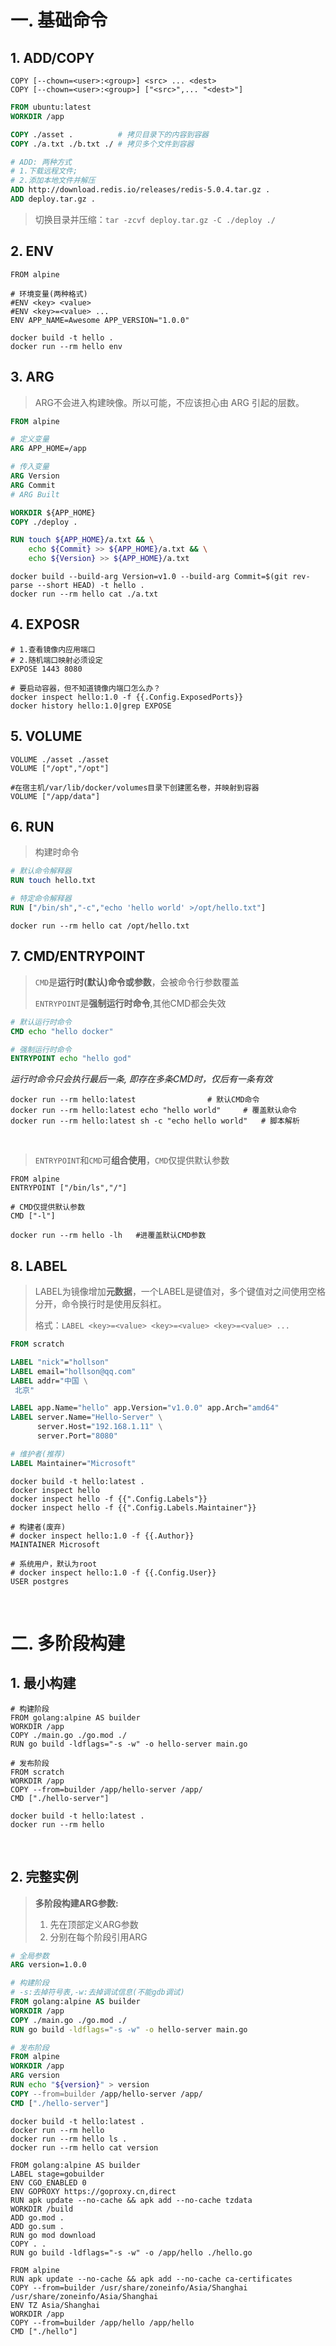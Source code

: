 

# 一. 基础命令

## 1. ADD/COPY

```shell
COPY [--chown=<user>:<group>] <src> ... <dest>
COPY [--chown=<user>:<group>] ["<src>",... "<dest>"]
```
```dockerfile
FROM ubuntu:latest
WORKDIR /app

COPY ./asset .			# 拷贝目录下的内容到容器
COPY ./a.txt ./b.txt ./	# 拷贝多个文件到容器

# ADD: 两种方式 
# 1.下载远程文件; 
# 2.添加本地文件并解压
ADD http://download.redis.io/releases/redis-5.0.4.tar.gz .
ADD deploy.tar.gz .
```
> 切换目录并压缩：`tar -zcvf deploy.tar.gz -C ./deploy ./`

## 2. ENV

```shell
FROM alpine

# 环境变量(两种格式)
#ENV <key> <value>
#ENV <key>=<value> ...
ENV APP_NAME=Awesome APP_VERSION="1.0.0"
```
```shell
docker build -t hello .
docker run --rm hello env
```

## 3. ARG

> ARG不会进入构建映像。所以可能，不应该担心由 ARG 引起的层数。
```dockerfile
FROM alpine

# 定义变量
ARG APP_HOME=/app

# 传入变量
ARG Version
ARG Commit
# ARG Built

WORKDIR ${APP_HOME}
COPY ./deploy .

RUN touch ${APP_HOME}/a.txt && \
    echo ${Commit} >> ${APP_HOME}/a.txt && \
    echo ${Version} >> ${APP_HOME}/a.txt
```

```shell
docker build --build-arg Version=v1.0 --build-arg Commit=$(git rev-parse --short HEAD) -t hello .
docker run --rm hello cat ./a.txt
```



## 4. EXPOSR

```shell
# 1.查看镜像内应用端口
# 2.随机端口映射必须设定
EXPOSE 1443 8080
```
```shell
# 要启动容器，但不知道镜像内端口怎么办？
docker inspect hello:1.0 -f {{.Config.ExposedPorts}}
docker history hello:1.0|grep EXPOSE
```



## 5. VOLUME

```shell
VOLUME ./asset ./asset
VOLUME ["/opt","/opt"]

#在宿主机/var/lib/docker/volumes目录下创建匿名卷，并映射到容器
VOLUME ["/app/data"]
```



## 6. RUN

> 构建时命令
```dockerfile
# 默认命令解释器
RUN touch hello.txt

# 特定命令解释器
RUN ["/bin/sh","-c","echo 'hello world' >/opt/hello.txt"]
```

```shell
docker run --rm hello cat /opt/hello.txt
```



## 7. CMD/ENTRYPOINT

> `CMD`是**运行时(默认)命令或参数**，会被命令行参数覆盖
>
> `ENTRYPOINT`是**强制运行时命令**,其他CMD都会失效

```Dockerfile
# 默认运行时命令
CMD echo "hello docker"

# 强制运行时命令
ENTRYPOINT echo "hello god"
```
_运行时命令只会执行最后一条, 即存在多条CMD时，仅后有一条有效_
```shell
docker run --rm hello:latest				# 默认CMD命令
docker run --rm hello:latest echo "hello world"		# 覆盖默认命令
docker run --rm hello:latest sh -c "echo hello world"	# 脚本解析
```
<br/>

> `ENTRYPOINT`和`CMD`可**组合使用**，`CMD`仅提供默认参数

```shell
FROM alpine
ENTRYPOINT ["/bin/ls","/"]

# CMD仅提供默认参数
CMD ["-l"]
```

```shell
docker run --rm hello -lh	#进覆盖默认CMD参数
```



## 8. LABEL

> LABEL为镜像增加**元数据**，一个LABEL是键值对，多个键值对之间使用空格分开，命令换行时是使用反斜杠。
>
> 格式：`LABEL <key>=<value> <key>=<value> <key>=<value> ...`

```dockerfile
FROM scratch

LABEL "nick"="hollson"
LABEL email="hollson@qq.com"
LABEL addr="中国 \
 北京"

LABEL app.Name="hello" app.Version="v1.0.0" app.Arch="amd64"
LABEL server.Name="Hello-Server" \
      server.Host="192.168.1.11" \
      server.Port="8080"

# 维护者(推荐)
LABEL Maintainer="Microsoft"
```

```shell
docker build -t hello:latest .
docker inspect hello
docker inspect hello -f {{".Config.Labels"}}
docker inspect hello -f {{".Config.Labels.Maintainer"}}
```

```shell
# 构建者(废弃)
# docker inspect hello:1.0 -f {{.Author}}
MAINTAINER Microsoft

# 系统用户，默认为root
# docker inspect hello:1.0 -f {{.Config.User}}
USER postgres
```



<br/>



# 二. 多阶段构建

## 1. 最小构建

```shell
# 构建阶段
FROM golang:alpine AS builder
WORKDIR /app
COPY ./main.go ./go.mod ./
RUN go build -ldflags="-s -w" -o hello-server main.go

# 发布阶段
FROM scratch
WORKDIR /app
COPY --from=builder /app/hello-server /app/
CMD ["./hello-server"]
```
```shell
docker build -t hello:latest .
docker run --rm hello
```

<br/>



## 2. 完整实例

> **多阶段构建ARG参数:**
>
>  1. 先在顶部定义ARG参数
>  2. 分别在每个阶段引用ARG

```dockerfile
# 全局参数
ARG version=1.0.0

# 构建阶段
# -s:去掉符号表,-w:去掉调试信息(不能gdb调试)
FROM golang:alpine AS builder
WORKDIR /app
COPY ./main.go ./go.mod ./
RUN go build -ldflags="-s -w" -o hello-server main.go

# 发布阶段
FROM alpine
WORKDIR /app
ARG version
RUN echo "${version}" > version
COPY --from=builder /app/hello-server /app/
CMD ["./hello-server"]
```

```shell
docker build -t hello:latest .
docker run --rm hello
docker run --rm hello ls .
docker run --rm hello cat version
```





```shell
FROM golang:alpine AS builder
LABEL stage=gobuilder
ENV CGO_ENABLED 0
ENV GOPROXY https://goproxy.cn,direct
RUN apk update --no-cache && apk add --no-cache tzdata
WORKDIR /build
ADD go.mod .
ADD go.sum .
RUN go mod download
COPY . .
RUN go build -ldflags="-s -w" -o /app/hello ./hello.go

FROM alpine
RUN apk update --no-cache && apk add --no-cache ca-certificates
COPY --from=builder /usr/share/zoneinfo/Asia/Shanghai /usr/share/zoneinfo/Asia/Shanghai
ENV TZ Asia/Shanghai
WORKDIR /app
COPY --from=builder /app/hello /app/hello
CMD ["./hello"]
```


